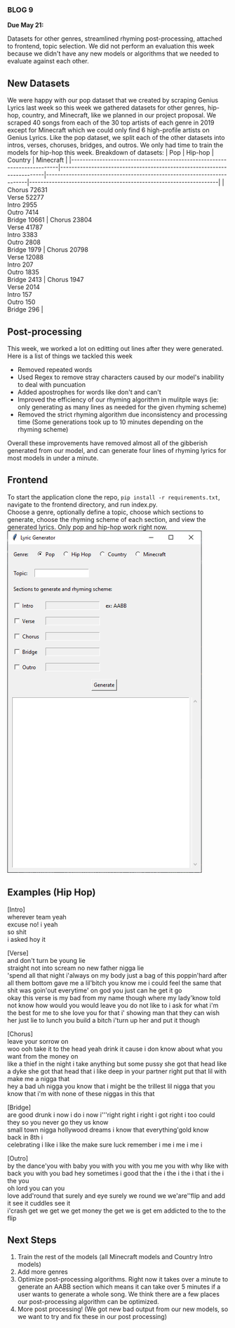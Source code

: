 ### BLOG 9 ###

**Due May 21:**   

Datasets for other genres, streamlined rhyming post-processing, attached to frontend, topic selection. We did not perform an evaluation this week because we didn't have any new models or algorithms that we needed to evaluate against each other. 

## New Datasets ##
We were happy with our pop dataset that we created by scraping Genius Lyrics last week so this week we gathered datasets for other genres, hip-hop, country, and Minecraft, like we planned in our project proposal. We scraped 40 songs from each of the 30 top artists of each genre in 2019 except for Minecraft which we could only find 6 high-profile artists on Genius Lyrics. Like the pop dataset, we split each of the other datasets into intros, verses, choruses, bridges, and outros. We only had time to train the models for hip-hop this week.
Breakdown of datasets:
| Pop                                                                     | Hip-hop                                                                | Country                                                               | Minecraft                                                         |
|-------------------------------------------------------------------------|------------------------------------------------------------------------|-----------------------------------------------------------------------|-------------------------------------------------------------------|
| Chorus 72631<br>Verse 52277<br>Intro 2955<br>Outro 7414<br>Bridge 10661 | Chorus 23804<br>Verse 41787<br>Intro 3383<br>Outro 2808<br>Bridge 1979 | Chorus 20798<br>Verse 12088<br>Intro 207<br>Outro 1835<br>Bridge 2413 | Chorus 1947<br>Verse 2014<br>Intro 157<br>Outro 150<br>Bridge 296 |

## Post-processing ##
This week, we worked a lot on editting out lines after they were generated.  Here is a list of things we tackled this week
* Removed repeated words
* Used Regex to remove stray characters caused by our model's inability to deal with puncuation
* Added apostrophes for words like don't and can't
* Improved the efficiency of our rhyming algorithm in mulitple ways (ie: only generating as many lines as needed for the given rhyming scheme)
* Removed the strict rhyming algorithm due inconsistency and processing time (Some generations took up to 10 minutes depending on the rhyming scheme)

Overall these improvements have removed almost all of the gibberish generated from our model, and can generate four lines of rhyming lyrics for most models in under a minute.

## Frontend ##
To start the application clone the repo, `pip install -r requirements.txt`, navigate to the frontend directory, and run index.py.  
Choose a genre, optionally define a topic, choose which sections to generate, choose the rhyming scheme of each section, and view the generated lyrics. Only pop and hip-hop work right now.
![app](https://github.com/bfok123/Capstone-Project/blob/master/images/frontend.png)

## Examples (Hip Hop) ##
[Intro]  
wherever team yeah  
excuse no! i yeah  
so shit  
i asked hoy it  

[Verse]  
and don't turn be young lie  
straight not into scream no new father nigga lie  
'spend all that night i'always on my body just a bag of this poppin'hard after all them bottom gave me a lil'bitch you know me i could feel the same that shit was goin'out everytime' on god you just can he get it go  
okay this verse is my bad from my name though where my lady'know told not know how would you would leave you do not like to i ask for   what i'm the best for me to she love you for that i' showing man that they can wish her just lie to lunch you build a bitch i'turn up her and put it though  

[Chorus]  
leave your sorrow on  
woo ooh take it to the head yeah drink it cause i don know about what you want from the money on  
like a thief in the night i take anything but some pussy she got that head like a dyke she got that head that i like deep in your partner right put that lil with make me a nigga that  
hey a bad uh nigga you know that i might be the trillest lil nigga that you know that i'm with none of these niggas in this that  

[Bridge]  
are good drunk i now i do i now i'''right right i right i got right i too could they so you never go they us know  
small town nigga hollywood dreams i know that everything'gold know  
back in 8th i  
celebrating i like i like the make sure luck remember i me i me i me i  

[Outro]  
by the dance'you with baby you with you with you me you with why like with back you with you bad hey sometimes i good that the i the i the i that i the i the you  
oh lord you can you  
love add'round that surely and eye surely we round we we'are''flip and add it see it cuddles see it  
i'crash get we get we get money the get we is get em addicted to the to the flip  

## Next Steps  ##
1. Train the rest of the models (all Minecraft models and Country Intro models)
2. Add more genres
3. Optimize post-processing algorithms. Right now it takes over a minute to generate an AABB section which means it can take over 5 minutes if a user wants to generate a whole song. We think there are a few places our post-processing algorithm can be optimized.
4. More post processing! (We got new bad output from our new models, so we want to try and fix these in our post processing)
